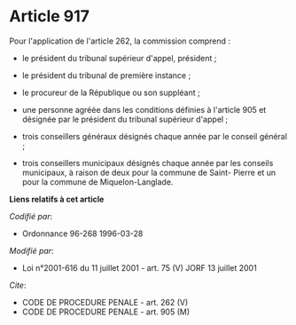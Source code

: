 # Article 917

Pour l'application de l'article 262, la commission comprend :

- le président du tribunal supérieur d'appel, président ;

- le président du tribunal de première instance ;

- le procureur de la République ou son suppléant ;

- une personne agréée dans les conditions définies à l'article 905 et désignée par le président du tribunal supérieur
d'appel ;

- trois conseillers généraux désignés chaque année par le conseil général ;

- trois conseillers municipaux désignés chaque année par les conseils municipaux, à raison de deux pour la commune de Saint-
Pierre et un pour la commune de Miquelon-Langlade.

**Liens relatifs à cet article**

_Codifié par_:

  - Ordonnance 96-268 1996-03-28

_Modifié par_:

  - Loi n°2001-616 du 11 juillet 2001 - art. 75 (V) JORF 13 juillet 2001

_Cite_:

  - CODE DE PROCEDURE PENALE - art. 262 (V)
  - CODE DE PROCEDURE PENALE - art. 905 (M)

